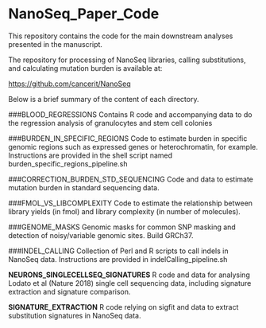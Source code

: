 # NanoSeq_Paper_Code

This repository contains the code for the main downstream analyses presented in the 
manuscript.

The repository for  processing of NanoSeq libraries, calling substitutions, and calculating
mutation burden is available at:

https://github.com/cancerit/NanoSeq

Below is a brief summary of the content of each directory.

###BLOOD_REGRESSIONS
Contains R code and accompanying data to do the regression analysis of
granulocytes and stem cell colonies

###BURDEN_IN_SPECIFIC_REGIONS
Code to estimate burden in specific genomic regions such as
expressed genes or heterochromatin, for example. Instructions are provided in the shell
script named burden_specific_regions_pipeline.sh 

###CORRECTION_BURDEN_STD_SEQUENCING
Code and data to estimate mutation burden in standard sequencing data.

###FMOL_VS_LIBCOMPLEXITY
Code to estimate the relationship between library yields (in fmol) and library complexity (in number of molecules).

###GENOME_MASKS
Genomic masks for common SNP masking and detection of noisy/variable genomic sites. Build GRCh37.

###INDEL_CALLING
Collection of Perl and R scripts to call indels in NanoSeq data. Instructions are provided in indelCalling_pipeline.sh

**NEURONS_SINGLECELLSEQ_SIGNATURES**
R code and data for analysing Lodato et al (Nature 2018) single cell sequencing data, including signature extraction and signature comparison.

**SIGNATURE_EXTRACTION**
R code relying on sigfit and data to extract substitution signatures in NanoSeq data.

